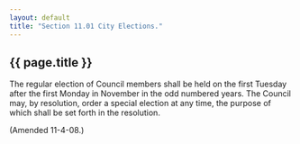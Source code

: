 ```yaml
---
layout: default 
title: "Section 11.01 City Elections."
---
```


{{ page.title }}
----------------

The regular election of Council members shall be held on the first
Tuesday after the first Monday in November in the odd numbered years.
The Council may, by resolution, order a special election at any time,
the purpose of which shall be set forth in the resolution.

(Amended 11-4-08.)
